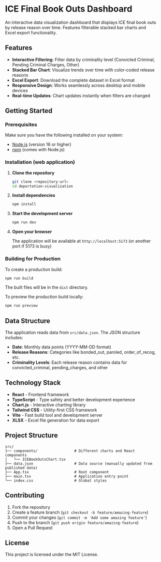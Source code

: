 # ICE Final Book Outs Dashboard

An interactive data visualization dashboard that displays ICE final book outs by release reason over time. Features filterable stacked bar charts and Excel export functionality.

## Features

- **Interactive Filtering**: Filter data by criminality level (Convicted Criminal, Pending Criminal Charges, Other)
- **Stacked Bar Chart**: Visualize trends over time with color-coded release reasons
- **Excel Export**: Download the complete dataset in Excel format
- **Responsive Design**: Works seamlessly across desktop and mobile devices
- **Real-time Updates**: Chart updates instantly when filters are changed

## Getting Started

### Prerequisites

Make sure you have the following installed on your system:
- [Node.js](https://nodejs.org/) (version 16 or higher)
- [npm](https://www.npmjs.com/) (comes with Node.js)

### Installation (web application)

1. **Clone the repository**
   ```bash
   git clone <repository-url>
   cd deportation-visualization
   ```

2. **Install dependencies**
   ```bash
   npm install
   ```

3. **Start the development server**
   ```bash
   npm run dev
   ```

4. **Open your browser**
   
   The application will be available at `http://localhost:5173` (or another port if 5173 is busy)

### Building for Production

To create a production build:

```bash
npm run build
```

The built files will be in the `dist` directory.

To preview the production build locally:

```bash
npm run preview
```

## Data Structure

The application reads data from `src/data.json`. The JSON structure includes:

- **Date**: Monthly data points (YYYY-MM-DD format)
- **Release Reasons**: Categories like bonded_out, paroled, order_of_recog, etc.
- **Criminality Levels**: Each release reason contains data for convicted_criminal, pending_charges, and other

## Technology Stack

- **React** - Frontend framework
- **TypeScript** - Type safety and better development experience
- **Chart.js** - Interactive charting library
- **Tailwind CSS** - Utility-first CSS framework
- **Vite** - Fast build tool and development server
- **XLSX** - Excel file generation for data export

## Project Structure

```
src/
├── components/                 # Different charts and React components
│   └── ICEBookOutsChart.tsx    
├── data.json                   # Data source (manually updated from published data)
├── App.tsx                     # Root component
├── main.tsx                    # Application entry point
└── index.css                   # Global styles
```

## Contributing

1. Fork the repository
2. Create a feature branch (`git checkout -b feature/amazing-feature`)
3. Commit your changes (`git commit -m 'Add some amazing feature'`)
4. Push to the branch (`git push origin feature/amazing-feature`)
5. Open a Pull Request

## License

This project is licensed under the MIT License.